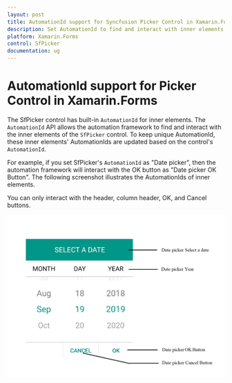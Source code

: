 ```yaml
---
layout: post
title: AutomationId support for Syncfusion Picker Control in Xamarin.Forms
description: Set AutomationId to find and interact with inner elements in Picker 
platform: Xamarin.Forms
control: SfPicker
documentation: ug
---
```


# AutomationId support for Picker Control in Xamarin.Forms

The SfPicker control has built-in `AutomationId` for inner elements. The `AutomationId` API allows the automation framework to find and interact with the inner elements of the `SfPicker` control. To keep unique AutomationId, these inner elements' AutomationIds are updated based on the control's `AutomationId`. 

For example, if you set SfPicker's `AutomationId` as "Date picker", then the automation framework will interact with the OK button as "Date picker OK Button". The following screenshot illustrates the AutomationIds of inner elements. 

You can only interact with the header, column header, OK, and Cancel buttons.

![AutomationId Image](images/AutomationId.png)
